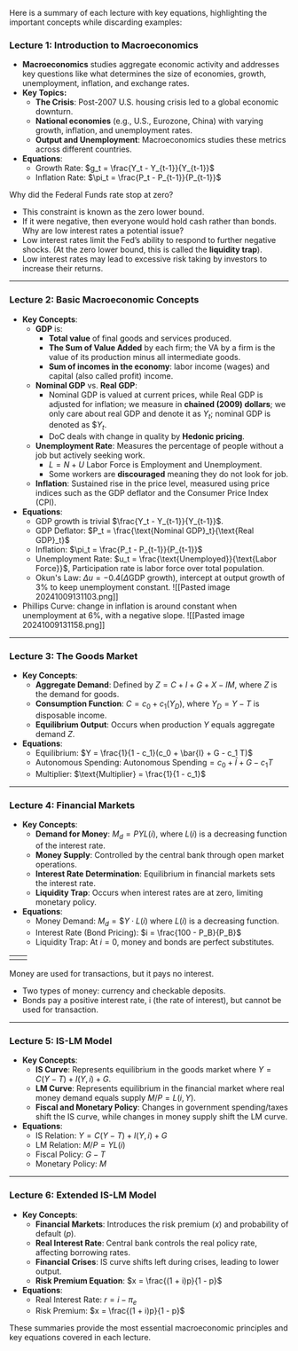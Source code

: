 Here is a summary of each lecture with key equations, highlighting the important concepts while discarding examples:

### Lecture 1: Introduction to Macroeconomics
- **Macroeconomics** studies aggregate economic activity and addresses key questions like what determines the size of economies, growth, unemployment, inflation, and exchange rates.
- **Key Topics:**
  - **The Crisis**: Post-2007 U.S. housing crisis led to a global economic downturn.
  - **National economies** (e.g., U.S., Eurozone, China) with varying growth, inflation, and unemployment rates.
  - **Output and Unemployment**: Macroeconomics studies these metrics across different countries.
- **Equations**:
  - Growth Rate: $g_t = \frac{Y_t - Y_{t-1}}{Y_{t-1}}$
  - Inflation Rate: $\pi_t = \frac{P_t - P_{t-1}}{P_{t-1}}$

Why did the Federal Funds rate stop at zero?
- This constraint is known as the zero lower bound.
- If it were negative, then everyone would hold cash rather
than bonds.
Why are low interest rates a potential issue?
- Low interest rates limit the Fed’s ability to respond to
further negative shocks. (At the zero lower bound, this is called the **liquidity trap**).
- Low interest rates may lead to excessive risk taking by
investors to increase their returns.

---

### Lecture 2: Basic Macroeconomic Concepts
- **Key Concepts**:
  - **GDP** is:
	  - **Total value** of final goods and services produced. 
	  - **The Sum of Value Added** by each firm; the VA by a firm is the value of its production minus all intermediate goods.
	  - **Sum of incomes in the economy**: labor income (wages) and capital (also called profit) income.
  - **Nominal GDP** vs. **Real GDP**: 
    - Nominal GDP is valued at current prices, while Real GDP is adjusted for inflation; we measure in **chained (2009) dollars**; we only care about real GDP and denote it as $Y_t$; nominal GDP is denoted as $\$Y_t$.
    - DoC deals with change in quality by **Hedonic pricing**.
  - **Unemployment Rate**: Measures the percentage of people without a job but actively seeking work.
	  - $L = N + U$ Labor Force is Employment and Unemployment.
	  - Some workers are **discouraged** meaning they do not look for job.
  - **Inflation**: Sustained rise in the price level, measured using price indices such as the GDP deflator and the Consumer Price Index (CPI).
- **Equations**:
  - GDP growth is trivial $\frac{Y_t - Y_{t-1}}{Y_{t-1}}$.
  - GDP Deflator: $P_t = \frac{\text{Nominal GDP}_t}{\text{Real GDP}_t}$
  - Inflation: $\pi_t = \frac{P_t - P_{t-1}}{P_{t-1}}$
  - Unemployment Rate: $u_t = \frac{\text{Unemployed}}{\text{Labor Force}}$, Participation rate is labor force over total population.
  - Okun's Law: $\Delta u = -0.4(\Delta \text{GDP growth})$, intercept at output growth of 3\% to keep unemployment constant.
![[Pasted image 20241009131103.png]]
- Phillips Curve: change in inflation is around constant when unemployment at 6\%, with a negative slope.
![[Pasted image 20241009131158.png]]
---

### Lecture 3: The Goods Market
- **Key Concepts**:
  - **Aggregate Demand**: Defined by $Z = C + I + G + X - IM$, where $Z$ is the demand for goods.
  - **Consumption Function**: $C = c_0 + c_1(Y_D)$, where $Y_D = Y - T$ is disposable income.
  - **Equilibrium Output**: Occurs when production $Y$ equals aggregate demand $Z$.
- **Equations**:
  - Equilibrium: $Y = \frac{1}{1 - c_1}(c_0 + \bar{I} + G - c_1 T)$
  - Autonomous Spending: $\text{Autonomous Spending} = c_0 + \bar{I} + G - c_1T$
  - Multiplier: $\text{Multiplier} = \frac{1}{1 - c_1}$

---

### Lecture 4: Financial Markets
- **Key Concepts**:
  - **Demand for Money**: $M_d = P Y L(i)$, where $L(i)$ is a decreasing function of the interest rate.
  - **Money Supply**: Controlled by the central bank through open market operations.
  - **Interest Rate Determination**: Equilibrium in financial markets sets the interest rate.
  - **Liquidity Trap**: Occurs when interest rates are at zero, limiting monetary policy.
- **Equations**:
  - Money Demand: $M_d = \$ Y\cdot  L(i)$ where $L(i)$ is a decreasing function.
  - Interest Rate (Bond Pricing): $i = \frac{100 - P_B}{P_B}$
  - Liquidity Trap: At $i = 0$, money and bonds are perfect substitutes.

|     |     |
| --- | --- |
|     |     |

Money are used for transactions, but it pays no interest.
- Two types of money: currency and checkable deposits.
- Bonds pay a positive interest rate, i (the rate of interest), but cannot be used for transaction.

---

### Lecture 5: IS-LM Model
- **Key Concepts**:
  - **IS Curve**: Represents equilibrium in the goods market where $Y = C(Y - T) + I(Y, i) + G$.
  - **LM Curve**: Represents equilibrium in the financial market where real money demand equals supply $M/P = L(i, Y)$.
  - **Fiscal and Monetary Policy**: Changes in government spending/taxes shift the IS curve, while changes in money supply shift the LM curve.
- **Equations**:
  - IS Relation: $Y = C(Y - T) + I(Y, i) + G$
  - LM Relation: $M/P = Y L(i)$
  - Fiscal Policy: $G - T$
  - Monetary Policy: $M$

---

### Lecture 6: Extended IS-LM Model
- **Key Concepts**:
  - **Financial Markets**: Introduces the risk premium ($x$) and probability of default ($p$).
  - **Real Interest Rate**: Central bank controls the real policy rate, affecting borrowing rates.
  - **Financial Crises**: IS curve shifts left during crises, leading to lower output.
  - **Risk Premium Equation**:
    $x = \frac{(1 + i)p}{1 - p}$
- **Equations**:
  - Real Interest Rate: $r = i - \pi_e$
  - Risk Premium: $x = \frac{(1 + i)p}{1 - p}$

These summaries provide the most essential macroeconomic principles and key equations covered in each lecture.